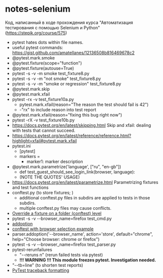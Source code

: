 # notes-selenium
Код, написанный в ходе прохождения курса "Автоматизация тестирования с помощью Selenium и Python" (https://stepik.org/course/575)

* pytest hates dots within file names.
* useful pytest commands: https://gist.github.com/amatellanes/12136508b816469678c2
* @pytest.mark.smoke
* @pytest.fixture(scope="function")
* @pytest.fixture(autouse=True)
* pytest -s -v -m smoke test_fixture8.py
* pytest -s -v -m "not smoke" test_fixture8.py
* pytest -s -v -m "smoke or regression" test_fixture8.py
* @pytest.mark.skip
* @pytest.mark.xfail
* pytest -rx -v test_fixture10a.py
  * pytest.mark.xfail(reason="The reason the test should fail is 42")
  * -"rx" to include reason into test report
* @pytest.mark.xfail(reason="fixing this bug right now")
* pytest -rX -v test_fixture10b.py
* https://docs.pytest.org/en/latest/skipping.html Skip and xfail: dealing with tests that cannot succeed.
* https://docs.pytest.org/en/latest/reference/reference.html?highlight=xfail#pytest.mark.xfail
* pytest.ini
  * [pytest]
  * markers =
    * marker1: marker description
* @pytest.mark.parametrize('language', ["ru", "en-gb"])
  * def test_guest_should_see_login_link(browser, language):
  * (NOTE THE QUOTES' USAGE)
* https://docs.pytest.org/en/latest/parametrize.html Parametrizing fixtures and test functions
* conftest.py (to store fixtures; )
  * additional conftest.py files in subdirs are applied to tests in those subdirs.
  * multiple conftest.py files may cause conflicts.
* [Override a fixture on a folder (conftest) level](https://docs.pytest.org/en/latest/fixture.html?highlight=conftest#override-a-fixture-on-a-folder-conftest-level)
* pytest -s -v --browser_name=firefox test_cmd.py
* [addoption](https://docs.pytest.org/en/latest/example/simple.html?highlight=addoption)
* [conftest with browser selection example](https://github.com/cocolacre/notes-selenium/tree/main/3-6_6)
* parser.addoption('--browser_name', action='store', default="chrome", help="Choose browser: chrome or firefox")
* pytest -s -v --browser_name=firefox test_parser.py
* pytest-rerunfailures
  * "--reruns n" (rerun failed tests via pytest)
  * **!!! WARNING !!! This module freezes pytest. Investigation needed.**
* "--tb=line" (to shorten test reports)
* [PyTest traceback formatting](https://docs.pytest.org/en/latest/usage.html#modifying-python-traceback-printing)


